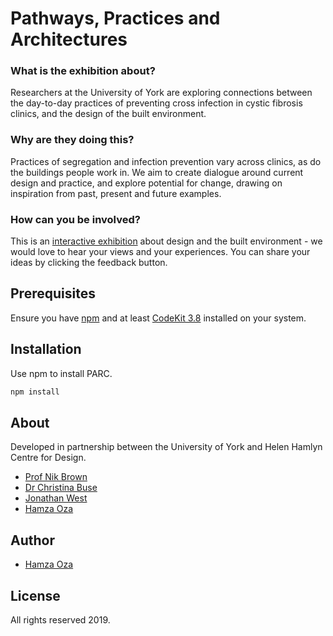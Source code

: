 # Pathways, Practices and Architectures

### What is the exhibition about?

Researchers at the University of York are exploring connections between the day-to-day practices of preventing cross infection in cystic fibrosis clinics, and the design of the built environment.

### Why are they doing this?

Practices of segregation and infection prevention vary across clinics, as do the buildings people work in. We aim to create dialogue around current design and practice, and explore potential for change, drawing on inspiration from past, present and future examples.

### How can you be involved?

This is an [interactive exhibition](https://hamzaoza.github.io/parc/) about design and the built environment - we would love to hear your views and your experiences. You can share your ideas by clicking the feedback button.

## Prerequisites
Ensure you have [npm](https://www.npmjs.com/) and at least [CodeKit 3.8](https://codekitapp.com/) installed on your system.

## Installation

Use npm to install PARC.

```bash
npm install
```

## About

Developed in partnership between the University of York and Helen Hamlyn Centre for Design.

- [Prof Nik Brown](https://www.york.ac.uk/sociology/our-staff/academic/nik-brown/)
- [Dr Christina Buse](https://www.york.ac.uk/sociology/our-staff/academic/chrissy-buse/)
- [Jonathan West](https://www.rca.ac.uk/more/staff/jonathan_west/)
- [Hamza Oza](https://hamzaoza.com)

## Author

- [Hamza Oza](https://hamzaoza.com)

## License
All rights reserved 2019.